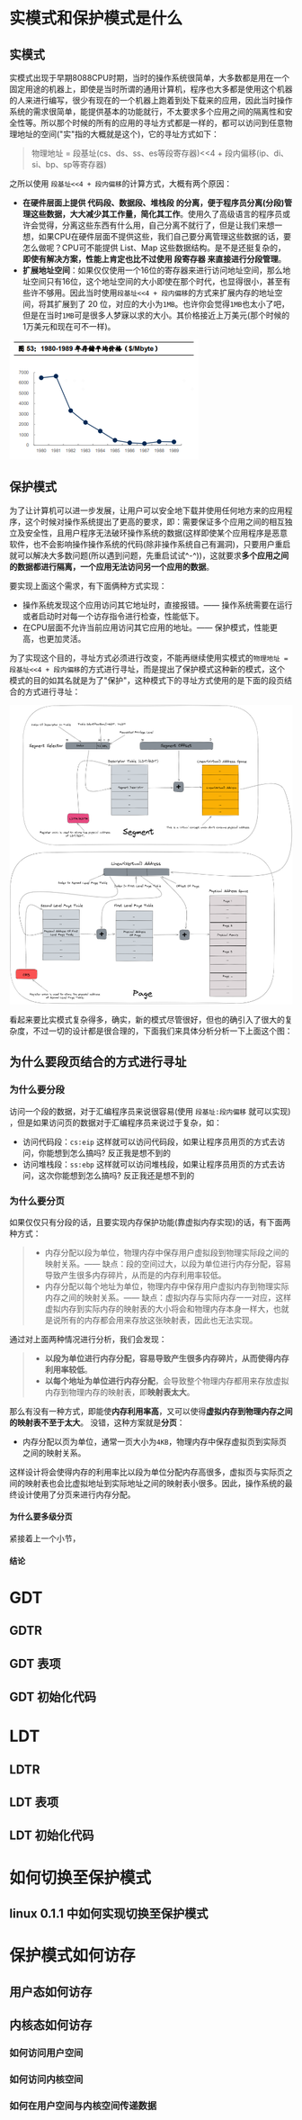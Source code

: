 # 实模式和保护模式是什么
## 实模式
实模式出现于早期8088CPU时期，当时的操作系统很简单，大多数都是用在一个固定用途的机器上，即使是当时所谓的通用计算机，程序也大多都是使用这个机器的人来进行编写，很少有现在的一个机器上跑着到处下载来的应用，因此当时操作系统的需求很简单，能提供基本的功能就行，不太要求多个应用之间的隔离性和安全性等。所以那个时候的所有的应用的寻址方式都是一样的，都可以访问到任意物理地址的空间("实"指的大概就是这个)，它的寻址方式如下：

> 物理地址 = 段基址(cs、ds、ss、es等段寄存器)<<4 + 段内偏移(ip、di、si、bp、sp等寄存器)

之所以使用 `段基址<<4 + 段内偏移`的计算方式，大概有两个原因：
- **在硬件层面上提供 代码段、数据段、堆栈段 的分离，便于程序员分离(分段)管理这些数据，大大减少其工作量，简化其工作**。使用久了高级语言的程序员或许会觉得，分离这些东西有什么用，自己分离不就行了，但是让我们来想一想，如果CPU在硬件层面不提供这些，我们自己要分离管理这些数据的话，要怎么做呢？CPU可不能提供 List、Map 这些数据结构。是不是还挺复杂的，**即使有解决方案，性能上肯定也比不过使用 段寄存器 来直接进行分段管理**。
- **扩展地址空间**：如果仅仅使用一个16位的寄存器来进行访问地址空间，那么地址空间只有16位，这个地址空间的大小即使在那个时代，也显得很小，甚至有些许不够用。因此当时使用`段基址<<4 + 段内偏移`的方式来扩展内存的地址空间，将其扩展到了 20 位，对应的大小为`1MB`。也许你会觉得`1MB`也太小了吧，但是在当时`1MB`可是很多人梦寐以求的大小。其价格接近上万美元(那个时候的1万美元和现在可不一样)。

![存储价格](README.assets/price_of_memory.png)
## 保护模式
为了让计算机可以进一步发展，让用户可以安全地下载并使用任何地方来的应用程序，这个时候对操作系统提出了更高的要求，即：需要保证多个应用之间的相互独立及安全性，且用户程序无法破环操作系统的数据(这样即使某个应用程序是恶意软件，也不会影响操作操作系统的代码(除非操作系统自己有漏洞)，只要用户重启就可以解决大多数问题(所以遇到问题，先重启试试^-^))，这就要求**多个应用之间的数据都进行隔离，一个应用无法访问另一个应用的数据**。

要实现上面这个需求，有下面俩种方式实现：

- 操作系统发现这个应用访问其它地址时，直接报错。——  操作系统需要在运行或者启动时对每一个访存指令进行检查，性能低下。
- 在CPU层面不允许当前应用访问其它应用的地址。—— 保护模式，性能更高，也更加灵活。

为了实现这个目的，寻址方式必须进行改变，不能再继续使用实模式的`物理地址 = 段基址<<4 + 段内偏移`的方式进行寻址，而是提出了保护模式这种新的模式，这个模式的目的如其名就是为了"保护"，这种模式下的寻址方式使用的是下面的段页结合的方式进行寻址：


![保护模式寻址](README.assets/protect_mode_address.png)


看起来要比实模式复杂得多，确实，新的模式尽管很好，但也的确引入了很大的复杂度，不过一切的设计都是很合理的，下面我们来具体分析分析一下上面这个图：

## 为什么要段页结合的方式进行寻址
### 为什么要分段
访问一个段的数据，对于汇编程序员来说很容易(使用 `段基址:段内偏移` 就可以实现) ，但是如果访问页的数据对于汇编程序员来说过于复杂，如：

- 访问代码段：`cs:eip`  这样就可以访问代码段，如果让程序员用页的方式去访问，你能想到怎么搞吗? 反正我是想不到的
- 访问堆栈段：`ss:ebp`  这样就可以访问堆栈段，如果让程序员用页的方式去访问，这次你能想到怎么搞吗? 反正我还是想不到的
### 为什么要分页
如果仅仅只有分段的话，且要实现内存保护功能(靠虚拟内存实现)的话，有下面两种方式：

> - 内存分配以段为单位，物理内存中保存用户虚拟段到物理实际段之间的映射关系。—— 缺点：段的空间过大，以段为单位进行内存分配，容易导致产生很多内存碎片，从而是的内存利用率较低。
> - 内存分配以每个地址为单位，物理内存中保存用户虚拟内存到物理实际内存之间的映射关系。—— 缺点：虚拟内存与实际内存一一对应，这样虚拟内存到实际内存的映射表的大小将会和物理内存本身一样大，也就是说所有的内存都会用来存放这张映射表，因此也无法实现。

通过对上面两种情况进行分析，我们会发现：

> - **以段为单位进行内存分配，容易导致产生很多内存碎片，从而使得内存利用率较低**。
> - **以每个地址为单位进行内存分配**，会导致整个物理内存都用来存放虚拟内存到物理内存的映射表，即**映射表太大**。

那么有没有一种方式，即能使**内存利用率高**，又可以使得**虚拟内存到物理内存之间的映射表不至于太大**。 没错，这种方案就是**分页**：

- 内存分配以页为单位，通常一页大小为`4KB`，物理内存中保存虚拟页到实际页之间的映射关系。

这样设计将会使得内存的利用率比以段为单位分配内存高很多，虚拟页与实际页之间的映射表也会比虚拟地址到实际地址之间的映射表小很多。因此，操作系统的最终设计使用了分页来进行内存分配。

#### 为什么要多级分页
紧接着上一个小节，


#### 结论 


# GDT

## GDTR

## GDT 表项

## GDT 初始化代码

# LDT

## LDTR

## LDT 表项

## LDT 初始化代码

# 如何切换至保护模式

## linux 0.1.1 中如何实现切换至保护模式

# 保护模式如何访存

## 用户态如何访存

## 内核态如何访存

### 如何访问用户空间

### 如何访问内核空间

### 如何在用户空间与内核空间传递数据
